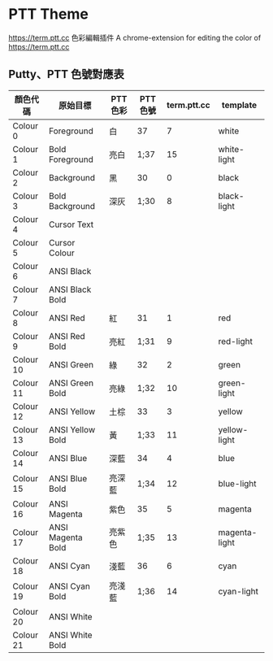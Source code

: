 # PTT Theme
https://term.ptt.cc 色彩編輯插件
A chrome-extension for editing the color of https://term.ptt.cc

## Putty、PTT 色號對應表
| 顏色代碼  | 原始目標          | PTT 色彩 | PTT 色號 | term.ptt.cc | template      |
| --------- | ----------------- | -------- | -------- | ----------- | ------------- |
| Colour 0  | Foreground        | 白       | 37       | 7           | white         |
| Colour 1  | Bold Foreground   | 亮白     | 1;37     | 15          | white-light   |
| Colour 2  | Background        | 黑       | 30       | 0           | black         |
| Colour 3  | Bold Background   | 深灰     | 1;30     | 8           | black-light   |
| Colour 4  | Cursor Text       |          |          |             |               |
| Colour 5  | Cursor Colour     |          |          |             |               |
| Colour 6  | ANSI Black        |          |          |             |               |
| Colour 7  | ANSI Black Bold   |          |          |             |               |
| Colour 8  | ANSI Red          | 紅       | 31       | 1           | red           |
| Colour 9  | ANSI Red Bold     | 亮紅     | 1;31     | 9           | red-light     |
| Colour 10 | ANSI Green        | 綠       | 32       | 2           | green         |
| Colour 11 | ANSI Green Bold   | 亮綠     | 1;32     | 10          | green-light   |
| Colour 12 | ANSI Yellow       | 土棕     | 33       | 3           | yellow        |
| Colour 13 | ANSI Yellow Bold  | 黃       | 1;33     | 11          | yellow-light  |
| Colour 14 | ANSI Blue         | 深藍     | 34       | 4           | blue          |
| Colour 15 | ANSI Blue Bold    | 亮深藍   | 1;34     | 12          | blue-light    |
| Colour 16 | ANSI Magenta      | 紫色     | 35       | 5           | magenta       |
| Colour 17 | ANSI Magenta Bold | 亮紫色   | 1;35     | 13          | magenta-light |
| Colour 18 | ANSI Cyan         | 淺藍     | 36       | 6           | cyan          |
| Colour 19 | ANSI Cyan Bold    | 亮淺藍   | 1;36     | 14          | cyan-light    |
| Colour 20 | ANSI White        |          |          |             |               |
| Colour 21 | ANSI White Bold   |          |          |             |               |

